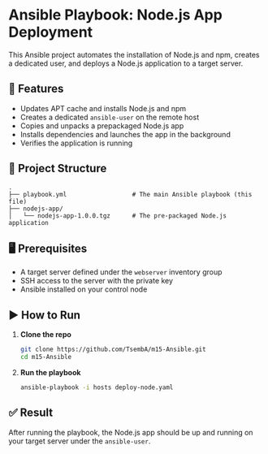 # Ansible Playbook: Node.js App Deployment

This Ansible project automates the installation of Node.js and npm, creates a dedicated user, and deploys a Node.js application to a target server.

## 🔧 Features

- Updates APT cache and installs Node.js and npm
- Creates a dedicated `ansible-user` on the remote host
- Copies and unpacks a prepackaged Node.js app
- Installs dependencies and launches the app in the background
- Verifies the application is running

## 📁 Project Structure

```text
.
├── playbook.yml                  # The main Ansible playbook (this file)
├── nodejs-app/
│   └── nodejs-app-1.0.0.tgz      # The pre-packaged Node.js application
```

## 🖥️ Prerequisites

- A target server defined under the `webserver` inventory group
- SSH access to the server with the private key
- Ansible installed on your control node

## ▶️ How to Run

1. **Clone the repo**  
   ```bash
   git clone https://github.com/TsembA/m15-Ansible.git
   cd m15-Ansible
   ```

2. **Run the playbook**  
   ```bash
   ansible-playbook -i hosts deploy-node.yaml
   ```

## ✅ Result

After running the playbook, the Node.js app should be up and running on your target server under the `ansible-user`.

